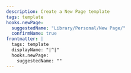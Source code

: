 ```yaml
---
description: Create a New Page template
tags: template
hooks.newPage:
  suggestedName: "Library/Personal/New Page/"
  confirmName: true
frontmatter: |
  tags: template
  displayName: "|^|"
  hooks.newPage:
    suggestedName: ""
---
```

